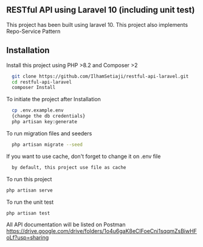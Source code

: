 ## RESTful API using Laravel 10 (including unit test)
This project has been built using laravel 10. This project also implements Repo-Service Pattern

## Installation

Install this project using PHP >8.2 and Composer >2

```bash
  git clone https://github.com/IlhamSetiaji/restful-api-laravel.git
  cd restful-api-laravel
  composer Install
```

To initiate the project after Installation
```bash
  cp .env.example.env
  {change the db credentials}
  php artisan key:generate
```

To run migration files and seeders
```bash
  php artisan migrate --seed
```
If you want to use cache, don't forget to change it on .env file
```bash
  by default, this project use file as cache
```

To run this project

```bash
php artisan serve
```
To run the unit test
```bash
php artisan test
```

All API documentation will be listed on Postman
https://drive.google.com/drive/folders/1o4u6gaK8eCIFoeCni1sqqmZsBiwHFoLf?usp=sharing
